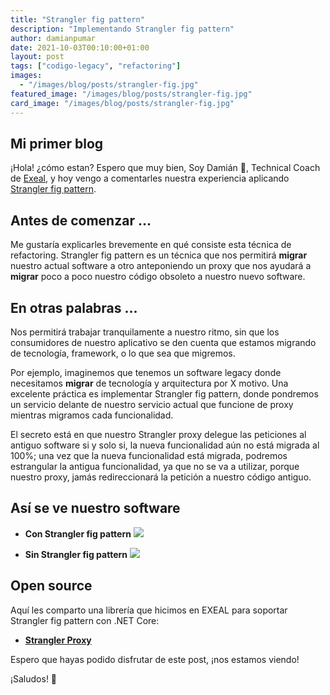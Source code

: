 ```yaml
---
title: "Strangler fig pattern"
description: "Implementando Strangler fig pattern"
author: damianpumar
date: 2021-10-03T00:10:00+01:00
layout: post
tags: ["codigo-legacy", "refactoring"]
images:
  - "/images/blog/posts/strangler-fig.jpg"
featured_image: "/images/blog/posts/strangler-fig.jpg"
card_image: "/images/blog/posts/strangler-fig.jpg"
---
```


## Mi primer blog

¡Hola! ¿cómo estan? Espero que muy bien, Soy Damián 👋, Technical Coach de [Exeal](https://www.exeal.com/), y hoy vengo a comentarles nuestra experiencia aplicando [Strangler fig pattern](https://docs.microsoft.com/en-us/azure/architecture/patterns/strangler-fig).

## Antes de comenzar ...

Me gustaría explicarles brevemente en qué consiste esta técnica de refactoring. Strangler fig pattern es un técnica que nos permitirá **migrar** nuestro actual software a otro anteponiendo un proxy que nos ayudará a **migrar** poco a poco nuestro código obsoleto a nuestro nuevo software.

## En otras palabras ...

Nos permitirá trabajar tranquilamente a nuestro ritmo, sin que los consumidores de nuestro aplicativo se den cuenta que estamos migrando de tecnología, framework, o lo que sea que migremos.

Por ejemplo, imaginemos que tenemos un software legacy donde necesitamos **migrar** de tecnología y arquitectura por X motivo. Una excelente práctica es implementar Strangler fig pattern, donde pondremos un servicio delante de nuestro servicio actual que funcione de proxy mientras migramos cada funcionalidad.

El secreto está en que nuestro Strangler proxy delegue las peticiones al antiguo software si y solo si, la nueva funcionalidad aún no está migrada al 100%; una vez que la nueva funcionalidad está migrada, podremos estrangular la antigua funcionalidad, ya que no se va a utilizar, porque nuestro proxy, jamás redireccionará la petición a nuestro código antiguo.

## Así se ve nuestro software

- **Con Strangler fig pattern**
  ![](/images/blog/posts/strangler-fig-proxy.jpg)

- **Sin Strangler fig pattern**
  ![](/images/blog/posts/strangler-fig-no-proxy.jpg)

## Open source

Aquí les comparto una librería que hicimos en EXEAL para soportar Strangler fig pattern con .NET Core:

- **[Strangler Proxy](https://github.com/exeal-es/StranglerProxy)**

Espero que hayas podido disfrutar de este post, ¡nos estamos viendo!

¡Saludos! 🖖
